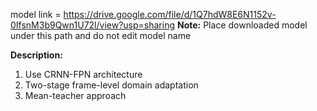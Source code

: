 model link = https://drive.google.com/file/d/1Q7hdW8E6N1152v-0IfsnM3b9Qwn1U72l/view?usp=sharing
**Note:** Place downloaded model under this path and do not edit model name

**Description:** 
1. Use CRNN-FPN architecture
2. Two-stage frame-level domain adaptation
3. Mean-teacher approach
